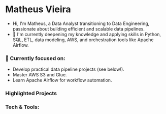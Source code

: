 # Matheus Vieira
- Hi, I'm Matheus, a Data Analyst transitioning to Data Engineering, passionate about building efficient and scalable data pipelines.
- 🔭 I'm currently deepening my knowledge and applying skills in Python, SQL, ETL, data modeling, AWS, and orchestration tools like Apache Airflow.

### 🚀 Currently focused on:
- Develop practical data pipeline projects (see below!).
- Master AWS S3 and Glue.
- Learn Apache Airflow for workflow automation.

### Highlighted Projects

### Tech & Tools:

